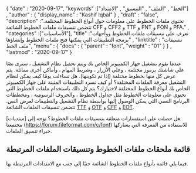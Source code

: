 {
  "date" : "2020-09-17",
  "keywords" :["الخط" , "الملف" , "التنسيق" , "الامتداد"] ,
  "author" : {
    "display_name" : "Kashif Iqbal"
} ,
  "draft" : "false",
  "description" :"تحتوي ملفات الخطوط على معلومات حول أنواع الخطوط المختلفة. تتضمن تنسيقات ملفات الخطوط الشائعة CFF و CFF2 و TTF و FNT و FON و PFA." ,
  "categories" :["الأساسيات"],
  "title" :"تعرف على تنسيقات ملفات الخطوط وواجهات برمجة التطبيقات التي يمكنها فتح ملفات الخطوط وإنشاؤها" ,
  "linktitle" : "تنسيقات ملف الخط",
  "menu" : {
    "docs" : {
      "parent" : "font",
      "weight" : "01"
}
} ,
  "lastmod" : "2020-09-17"
}

عندما تقوم بتشغيل جهاز الكمبيوتر الخاص بك ويتم تحميل نظام التشغيل ، سترى نصًا على شاشتك برموز مختلفة ، وعلى الأزرار ، وشريط المهام ، وأماكن أخرى مماثلة. يتم عرض كل منها بخطوط مختلفة (إذا تم تكوينها). هل تساءلت يومًا كيف يمكن لنظام التشغيل معرفة الملفات المختلفة؟ أو كيف تسرد التطبيقات المثبتة على جهاز الكمبيوتر الخاص بك أنواع الخطوط المختلفة لاختيارك؟ يتم كل ذلك باستخدام ملفات الخطوط التي تحتوي على معلومات الخطوط مثل جداول الخطوط ، والحروف الرسومية ، ومخططات البرنامج النصي التي يمكن الوصول إليها بواسطة نظام التشغيل والتطبيقات لعرض النص. تتضمن تنسيقات الملفات الشائعة [TTF](/ar/font/ttf/) و [OTF](/ar/font/otf/) و [CFF](/ar/font/cff/) و [EOT](/ar/font/eot/).

هل حصلت على استفسارات متعلقة بتنسيقات ملفات الخطوط؟ توجه إلى [منتديات] مجتمعنا (https://forum.fileformat.com/c/font) للاستفادة من المعرفة التي يشاركها خبراء تنسيق الملفات.

## قائمة ملحقات ملفات الخطوط وتنسيقات الملفات المرتبطة

فيما يلي قائمة بأنواع ملفات الخطوط الشائعة جنبًا إلى جنب مع الامتدادات المرتبطة بها.


